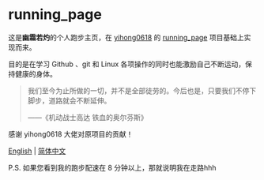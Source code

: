 # running_page

这是**幽霜若灼**的个人跑步主页，在 [yihong0618](https://github.com/yihong0618) 的 [running_page](https://github.com/yihong0618/running_page) 项目基础上实现而来。

目的是在学习 Github 、git 和 Linux 各项操作的同时也能激励自己不断运动，保持健康的身体。

> 我们至今为止所做的一切，并不是全部徒劳的。今后也是，只要我们不停下脚步，道路就会不断延伸。
>
> ——《机动战士高达 铁血的奥尔芬斯》

感谢 yihong0618 大佬对原项目的贡献！

[English](README-EN.md) | [简体中文](README-CN.md)

P.S. 如果您看到我的跑步配速在 8 分钟以上，那就说明我在走路hhh